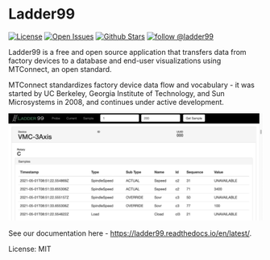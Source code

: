 # Ladder99

[![License](https://img.shields.io/badge/license-MIT-green)](./LICENSE)
[![Open Issues](https://img.shields.io/github/issues/Ladder99/ladder99.svg)](https://github.com/Ladder99/ladder99/issues)
[![Github Stars](https://img.shields.io/github/stars/Ladder99/ladder99.svg)]()
[![follow @ladder99](https://badgen.net/twitter/follow/ladder99_com)](https://twitter.com/ladder99_com)

<!-- [![Medium](https://img.shields.io/badge/Medium-12100E?logo=medium&style=flat)](https://medium.com/@ladder99) -->
<!-- [![Github code size in bytes](https://img.shields.io/github/languages/code-size/Ladder99/ladder99.svg)]() -->
<!-- [![Formatted with Prettier](https://img.shields.io/badge/code_style-prettier-ff69b4.svg)](https://github.com/prettier/prettier) -->
<!-- <a href="https://codecov.io/gh/Ladder99/neomem"><img alt="Codecov Coverage Status" src="https://img.shields.io/ladder99/c/github/Ladder99/ladder99.svg?style=flat"></a> -->
<!-- <a href="https://www.npmjs.com/package/neomem"><img alt="npm version" src="https://img.shields.io/npm/v/ladder99.svg?style=flat-square"></a> -->
<!-- <a href="https://www.npmjs.com/package/neomem"><img alt="weekly downloads from npm" src="https://img.shields.io/npm/dw/ladder99.svg?style=flat-square"></a> -->
<!-- [![lerna](https://img.shields.io/badge/maintained%20with-lerna-cc00ff.svg)](https://lerna.js.org/) -->

Ladder99 is a free and open source application that transfers data from factory devices to a database and end-user visualizations using MTConnect, an open standard.

MTConnect standardizes factory device data flow and vocabulary - it was started by UC Berkeley, Georgia Institute of Technology, and Sun Microsystems in 2008, and continues under active development.

![image](docs/source/_images/agent.jpg)

See our documentation here - https://ladder99.readthedocs.io/en/latest/.

License: MIT
